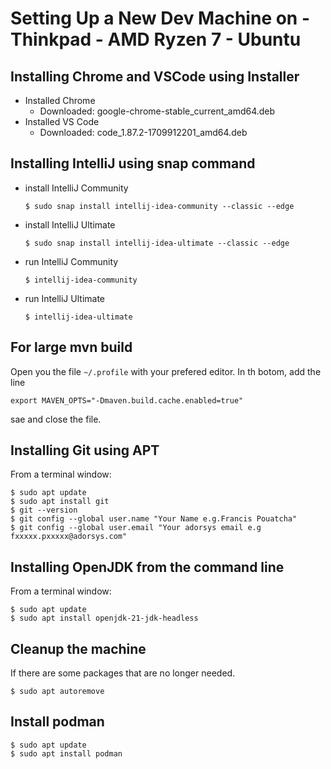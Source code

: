 # Setting Up a New Dev Machine on - Thinkpad - AMD Ryzen 7 - Ubuntu

## Installing Chrome and VSCode using Installer
- Installed Chrome
  - Downloaded: google-chrome-stable_current_amd64.deb
- Installed VS Code
  - Downloaded: code_1.87.2-1709912201_amd64.deb
 
## Installing IntelliJ using snap command
- install IntelliJ Community
    ```
    $ sudo snap install intellij-idea-community --classic --edge
    ```
- install IntelliJ Ultimate
    ```
    $ sudo snap install intellij-idea-ultimate --classic --edge
    ```
- run IntelliJ Community
    ```
    $ intellij-idea-community
    ```
- run IntelliJ Ultimate
    ```
    $ intellij-idea-ultimate
    ```
  
 ## For large mvn build
 Open you the file ```~/.profile``` with your prefered editor. In th botom, add the line
 ```
export MAVEN_OPTS="-Dmaven.build.cache.enabled=true"
```
sae and close the file.

## Installing Git using APT
From a terminal window:
```
$ sudo apt update
$ sudo apt install git
$ git --version
$ git config --global user.name "Your Name e.g.Francis Pouatcha"
$ git config --global user.email "Your adorsys email e.g fxxxxx.pxxxxx@adorsys.com"
```

## Installing OpenJDK from the command line
From a terminal window:
```
$ sudo apt update
$ sudo apt install openjdk-21-jdk-headless
```

## Cleanup the machine
If there are some packages that are no longer needed.
```
$ sudo apt autoremove
```

## Install podman
```
$ sudo apt update
$ sudo apt install podman
```

